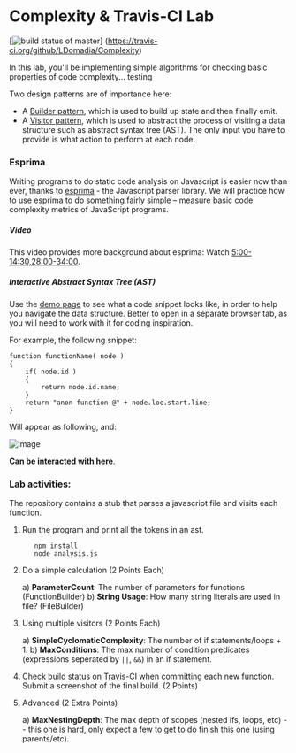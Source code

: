 # Complexity & Travis-CI Lab

[![build status of master](https://travis-ci.org/LDomadia/Complexity.svg?branch=master)]
(https://travis-ci.org/github/LDomadia/Complexity)

In this lab, you'll be implementing simple algorithms for checking basic properties of code complexity...
testing

Two design patterns are of importance here:
* A [Builder pattern](https://en.wikipedia.org/wiki/Builder_pattern), which is used to build up state and then finally emit.
* A [Visitor pattern](https://en.wikipedia.org/wiki/Visitor_pattern), which is used to abstract the process of visiting a data structure such as abstract syntax tree (AST). The only input you have to provide is what action to perform at each node.

### Esprima

Writing programs to do static code analysis on Javascript is easier now than ever, thanks to [esprima](http://esprima.org/) - the Javascript parser library. We will practice how to use esprima to do something fairly simple – measure basic code complexity metrics of JavaScript programs. 

##### Video
This video provides more background about esprima:
Watch [5:00-14:30,28:00-34:00](https://www.youtube.com/watch?v=ACYZFkvq0Sk).

##### Interactive Abstract Syntax Tree (AST)
Use the [demo page](http://esprima.org/demo/parse.html) to see what a code snippet looks like, in order to help you navigate the data structure. Better to open in a separate browser tab, as you will need to work with it for coding inspiration.

For example, the following snippet:

```
function functionName( node )
{
	if( node.id )
	{
		return node.id.name;
	}
	return "anon function @" + node.loc.start.line;
}
```

Will appear as following, and:

![image](https://cloud.githubusercontent.com/assets/742934/9937779/295bc654-5d30-11e5-9e60-6454fb5360f3.png)


**Can be [interacted with here](http://esprima.org/demo/parse.html?code=function%20functionName(%20node%20)%0A%7B%0A%09if(%20node.id%20)%0A%09%7B%0A%09%09return%20node.id.name%3B%0A%09%7D%0A%09return%20%22anon%20function%20%40%22%20%2B%20node.loc.start.line%3B%0A%7D)**.

### Lab activities:

The repository contains a stub that parses a javascript file and visits each function. 

1. Run the program and print all the tokens in an ast.
   ```
      npm install
      node analysis.js
   ```

2. Do a simple calculation (2 Points Each) 

   a) **ParameterCount**: The number of parameters for functions (FunctionBuilder)
   b) **String Usage**: How many string literals are used in file? (FileBuilder)

3. Using multiple visitors (2 Points Each) 

   a) **SimpleCyclomaticComplexity**: The number of if statements/loops + 1.
   b) **MaxConditions**: The max number of condition predicates (expressions seperated by `||`, `&&`) in an if statement.

4. Check build status on Travis-CI when committing each new function. Submit a screenshot of the final build. (2 Points) 

5. Advanced (2 Extra Points)  

   a) **MaxNestingDepth**: The max depth of scopes (nested ifs, loops, etc) -- this one is hard, only expect a few to get to do finish this one (using parents/etc).



